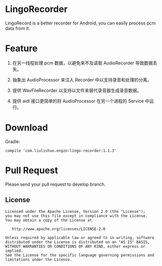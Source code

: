 # LingoRecorder

LingoRecord is a better recorder for Android, you can easily process pcm data from it.



# Feature

1. 在另一线程处理 pcm 数据，以避免来不及读取 AudioRecorder 导致数据丢失。

2. 抽象出 AudioProcessor 来注入 Recorder 中以支持录音和处理的分离。

3. 提供 WavFileRecorder 以支持以文件来替代录音器生成录音数据。

4. 提供 aidl 接口更简单的将 AudioProcessor 在另一个进程的  Service 中运行。



# Download

Gradle:

```
compile 'com.liulishuo.engzo:lingo-recorder:1.1.3'

```

# Pull Request
Please send your pull request to develop branch.

License
-------

    Licensed under the Apache License, Version 2.0 (the "License");
    you may not use this file except in compliance with the License.
    You may obtain a copy of the License at

       http://www.apache.org/licenses/LICENSE-2.0

    Unless required by applicable law or agreed to in writing, software
    distributed under the License is distributed on an "AS IS" BASIS,
    WITHOUT WARRANTIES OR CONDITIONS OF ANY KIND, either express or implied.
    See the License for the specific language governing permissions and
    limitations under the License.
